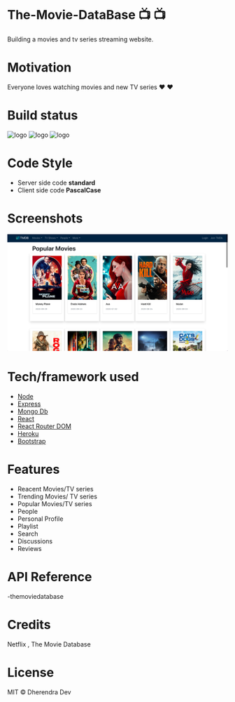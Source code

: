 # The-Movie-DataBase 📺 📺
Building a movies and tv series streaming website.
# Motivation 
Everyone loves watching movies and new TV series ❤️ ❤️
# Build status
<img alt="logo" src="https://img.shields.io/badge/build-passing-green?logo=appveyor&style=for-the-badge">
<img alt="logo" src="https://img.shields.io/badge/server deploy-passing-blue?logo=heroku&style=for-the-badge">
<img alt="logo" src="https://img.shields.io/badge/client deploy-passing-blue?logo=netlify&style=for-the-badge">

# Code Style
- Server side code **standard**
- Client side code **PascalCase** 

# Screenshots
![page](./page.png)


# Tech/framework used

- [Node](https://nodejs.org/en/)
- [Express](https://expressjs.com/)
- [Mongo Db](https://www.mongodb.com/)
- [React](https://reactjs.org/)
- [React Router DOM](https://reactrouter.com/web/guides/quick-start)
- [Heroku](https://www.heroku.com)
- [Bootstrap](https://getbootstrap.com/)

# Features
- Reacent Movies/TV series 
- Trending Movies/ TV series
- Popular Movies/TV series
- People
- Personal Profile 
- Playlist 
- Search
- Discussions
- Reviews

# API Reference
-themoviedatabase


# Credits
Netflix , The Movie Database
# License
MIT © Dherendra Dev

